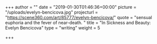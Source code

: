 +++
author = ""
date = "2019-01-30T01:46:36+00:00"
picture = "/uploads/evelyn-bencicova.jpg"
projecturl = "https://scene360.com/art/85777/evelyn-bencicova/"
quote = "sensual euphoria and the fever of near-death. "
title = "In Sickness and Beauty: Evelyn Bencicova"
type = "writing"
weight = 5

+++
